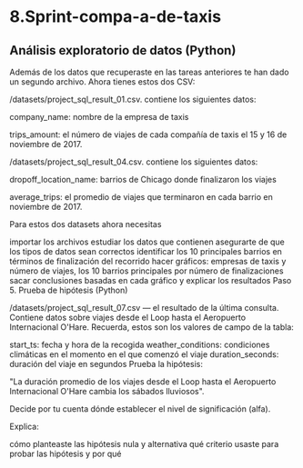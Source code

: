 # 8.Sprint-compa-a-de-taxis

## Análisis exploratorio de datos (Python)

Además de los datos que recuperaste en las tareas anteriores te han dado un segundo archivo. Ahora tienes estos dos CSV:

/datasets/project_sql_result_01.csv. contiene los siguientes datos:

company_name: nombre de la empresa de taxis

trips_amount: el número de viajes de cada compañía de taxis el 15 y 16 de noviembre de 2017. 

/datasets/project_sql_result_04.csv. contiene los siguientes datos:

dropoff_location_name: barrios de Chicago donde finalizaron los viajes

average_trips: el promedio de viajes que terminaron en cada barrio en noviembre de 2017.

 Para estos dos datasets ahora necesitas

importar los archivos
estudiar los datos que contienen
asegurarte de que los tipos de datos sean correctos
identificar los 10 principales barrios en términos de finalización del recorrido
hacer gráficos: empresas de taxis y número de viajes, los 10 barrios principales por número de finalizaciones
sacar conclusiones basadas en cada gráfico y explicar los resultados
Paso 5. Prueba de hipótesis (Python)

/datasets/project_sql_result_07.csv — el resultado de la última consulta. Contiene datos sobre viajes desde el Loop hasta el Aeropuerto Internacional O'Hare. Recuerda, estos son los valores de campo de la tabla:

start_ts: fecha y hora de la recogida
weather_conditions: condiciones climáticas en el momento en el que comenzó el viaje
duration_seconds: duración del viaje en segundos
Prueba la hipótesis:

"La duración promedio de los viajes desde el Loop hasta el Aeropuerto Internacional O'Hare cambia los sábados lluviosos".

Decide por tu cuenta dónde establecer el nivel de significación (alfa).

Explica:

cómo planteaste las hipótesis nula y alternativa
qué criterio usaste para probar las hipótesis y por qué
